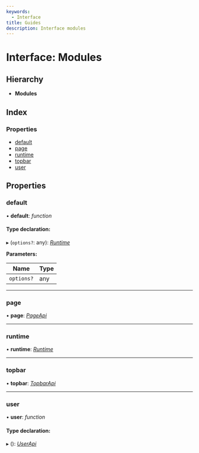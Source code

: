 ```yaml
---
keywords:
  - Interface 
title: Guides
description: Interface modules
---
```


# Interface: Modules

## Hierarchy

* **Modules**

## Index

### Properties

* [default](index.md#default)
* [page](index.md#page)
* [runtime](index.md#runtime)
* [topbar](index.md#topbar)
* [user](index.md#user)

## Properties

###  default

• **default**: *function*

#### Type declaration:

▸ (`options?`: any): *[Runtime](index.runtime.md)*

**Parameters:**

Name | Type |
------ | ------ |
`options?` | any |

___

###  page

• **page**: *[PageApi](page.pageapi.md)*

___


###  runtime

• **runtime**: *[Runtime](index.runtime.md)*

___

###  topbar

• **topbar**: *[TopbarApi](topbar.topbarapi.md)*

___

###  user

• **user**: *function*

#### Type declaration:

▸ (): *[UserApi](user.userapi.md)*
